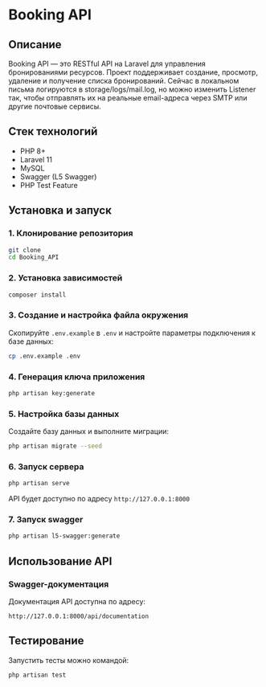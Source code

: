 # Booking API

## Описание
Booking API — это RESTful API на Laravel для управления бронированиями ресурсов.
Проект поддерживает создание, просмотр, удаление и получение списка бронирований.
Сейчас в локальном письма логируются в storage/logs/mail.log, но можно изменить Listener так, 
чтобы отправлять их на реальные email-адреса через SMTP или другие почтовые сервисы.
## Стек технологий
- PHP 8+
- Laravel 11
- MySQL
- Swagger (L5 Swagger)
- PHP Test Feature

## Установка и запуск

### 1. Клонирование репозитория
```bash
git clone
cd Booking_API
```

### 2. Установка зависимостей
```bash
composer install
```

### 3. Создание и настройка файла окружения
Скопируйте `.env.example` в `.env` и настройте параметры подключения к базе данных:
```bash
cp .env.example .env
```

### 4. Генерация ключа приложения
```bash
php artisan key:generate
```

### 5. Настройка базы данных
Создайте базу данных и выполните миграции:
```bash
php artisan migrate --seed
```

### 6. Запуск сервера
```bash
php artisan serve
```
API будет доступно по адресу `http://127.0.0.1:8000`

### 7. Запуск swagger
```bash
php artisan l5-swagger:generate
```

## Использование API

### Swagger-документация
Документация API доступна по адресу:
```
http://127.0.0.1:8000/api/documentation
```

## Тестирование
Запустить тесты можно командой:
```bash
php artisan test
```

